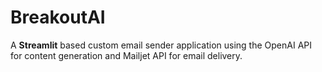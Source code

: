 # BreakoutAI

A **Streamlit** based custom email sender application using the OpenAI API for content generation and Mailjet API for email delivery.
